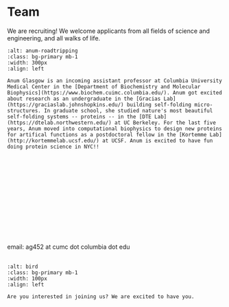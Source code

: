 # Team

We are recruiting!
We welcome applicants from all fields of science and engineering, and all walks of life.

```{image} people/anum.jpg
:alt: anum-roadtripping
:class: bg-primary mb-1
:width: 300px
:align: left
```

```{sidebar} Principal investigator
Anum Glasgow is an incoming assistant professor at Columbia University Medical Center in the [Department of Biochemistry and Molecular Biophysics](https://www.biochem.cuimc.columbia.edu/). Anum got excited about research as an undergraduate in the [Gracias Lab](https://graciaslab.johnshopkins.edu/) building self-folding micro-structures. In graduate school, she studied nature's most beautiful self-folding systems -- proteins -- in the [DTE Lab](https://dtelab.northwestern.edu/) at UC Berkeley. For the last five years, Anum moved into computational biophysics to design new proteins for artifical functions as a postdoctoral fellow in the [Kortemme Lab](http://kortemmelab.ucsf.edu/) at UCSF. Anum is excited to have fun doing protein science in NYC!! 
```
<br/>
<br/>
<br/>
<br/>
<br/>
<br/>
<br/>
<br/>
<br/>
<br/>
<br/>
<br/>
email: ag452 at cumc dot columbia dot edu
<br/>
<br/>

```{image} people/bird.png
:alt: bird
:class: bg-primary mb-1
:width: 100px
:align: left
```

```{sidebar} Our next member
Are you interested in joining us? We are excited to have you.
```
<br/>
<br/>
<br/>
<br/>
<br/>
<br/>

